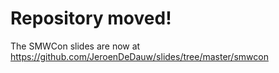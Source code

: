 Repository moved!
=================

The SMWCon slides are now at https://github.com/JeroenDeDauw/slides/tree/master/smwcon